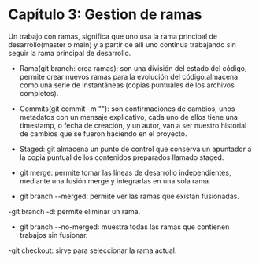# **Capítulo 3: Gestion de ramas**

Un trabajo con ramas, significa que uno usa la rama principal de desarrollo(master o main) y a partir de alli uno continua trabajando sin seguir la rama principal de desarrollo.

- Rama(git branch: crea ramas): son una división del estado del código, permite crear nuevos ramas para la evolución del código,almacena como una serie de instantáneas (copias puntuales de los archivos completos).

- Commits(git commit -m ""): son confirmaciones de cambios, unos metadatos con un mensaje explicativo, cada uno de ellos tiene una timestamp, o fecha de creación, y un autor, van a ser nuestro historial de cambios que se fueron haciendo en el proyecto.

- Staged: git almacena un punto de control que conserva un apuntador a la copia puntual de los contenidos preparados llamado staged.

- git merge: permite tomar las líneas de desarrollo independientes, mediante una fusión merge y integrarlas en una sola rama.

- git branch --merged: permite ver las ramas que existan fusionadas.

-git branch -d: permite eliminar un rama.

- git branch --no-merged: muestra todas las ramas que contienen trabajos sin fusionar.

-git checkout: sirve para seleccionar la rama actual.